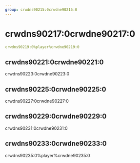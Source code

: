 ```yaml
---
group: crwdns90215:0crwdne90215:0
---
```


# crwdns90217:0crwdne90217:0

```yaml
crwdns90219:0%player%crwdne90219:0
```

## crwdns90221:0crwdne90221:0

crwdns90223:0crwdne90223:0

## crwdns90225:0crwdne90225:0

crwdns90227:0crwdne90227:0

## crwdns90229:0crwdne90229:0

crwdns90231:0crwdne90231:0

## crwdns90233:0crwdne90233:0

crwdns90235:0%player%crwdne90235:0
